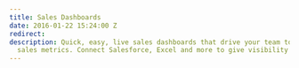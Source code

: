 ```yaml
---
title: Sales Dashboards
date: 2016-01-22 15:24:00 Z
redirect: 
description: Quick, easy, live sales dashboards that drive your team to improve key
  sales metrics. Connect Salesforce, Excel and more to give visibility to your KPIs.
---
```


